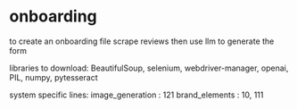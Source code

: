 # onboarding

to create an onboarding file
scrape reviews then use llm to generate the form

libraries to download:
BeautifulSoup,
selenium,
webdriver-manager,
openai,
PIL,
numpy,
pytesseract

system specific lines:
image_generation : 121
brand_elements : 10, 111
